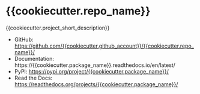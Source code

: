 # {{cookiecutter.repo_name}}

{{cookiecutter.project_short_description}}

- GitHub: https://github.com/{{cookiecutter.github_account}}/{{cookiecutter.repo_name}}/
- Documentation: https://{{cookiecutter.package_name}}.readthedocs.io/en/latest/
- PyPI: https://pypi.org/project/{{cookiecutter.package_name}}/
- Read the Docs: https://readthedocs.org/projects/{{cookiecutter.package_name}}/
